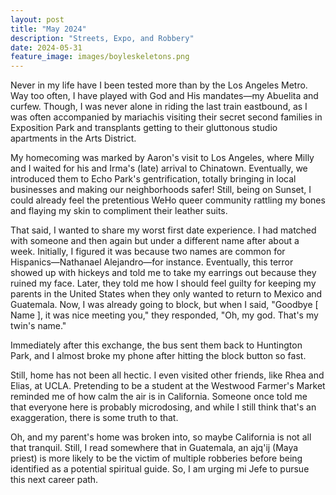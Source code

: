 ```yaml
---
layout: post
title: "May 2024"
description: "Streets, Expo, and Robbery"
date: 2024-05-31
feature_image: images/boyleskeletons.png
---
```


Never in my life have I been tested more than by the Los Angeles Metro. Way too often, I have played with God and His mandates—my Abuelita and curfew. Though, I was never alone in riding the last train eastbound, as I was often accompanied by mariachis visiting their secret second families in Exposition Park and transplants getting to their gluttonous studio apartments in the Arts District.

<!--more-->

My homecoming was marked by Aaron's visit to Los Angeles, where Milly and I waited for his and Irma's (late) arrival to Chinatown. Eventually, we introduced them to Echo Park's gentrification, totally bringing in local businesses and making our neighborhoods safer! Still, being on Sunset, I could already feel the pretentious WeHo queer community rattling my bones and flaying my skin to compliment their leather suits. 

That said, I wanted to share my worst first date experience. I had matched with someone and then again but under a different name after about a week. Initially, I figured it was because two names are common for Hispanics—Nathanael Alejandro—for instance. Eventually, this terror showed up with hickeys and told me to take my earrings out because they ruined my face. Later, they told me how I should feel guilty for keeping my parents in the United States when they only wanted to return to Mexico and Guatemala. Now, I was already going to block, but when I said, "Goodbye [ Name ], it was nice meeting you," they responded, "Oh, my god. That's my twin's name." 

Immediately after this exchange, the bus sent them back to Huntington Park, and I almost broke my phone after hitting the block button so fast. 

Still, home has not been all hectic. I even visited other friends, like Rhea and Elias, at UCLA. Pretending to be a student at the Westwood Farmer's Market reminded me of how calm the air is in California. Someone once told me that everyone here is probably microdosing, and while I still think that's an exaggeration, there is some truth to that. 

Oh, and my parent's home was broken into, so maybe California is not all that tranquil. Still, I read somewhere that in Guatemala, an ajq'ij (Maya priest) is more likely to be the victim of multiple robberies before being identified as a potential spiritual guide. So, I am urging mi Jefe to pursue this next career path. 